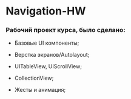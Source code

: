 # Navigation-HW

### Рабочий проект курса, было сделано:

* Базовые UI компоненты;

* Верстка экранов/Autolayout;

* UITableView, UIScrollView;

* CollectionView;

* Жесты и анимация;

